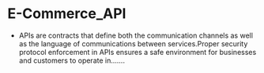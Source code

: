 # E-Commerce_API
- APIs are contracts that define both the communication channels as well as the language of communications between services.Proper security protocol enforcement in APIs ensures a safe environment for businesses and customers to operate in.......
